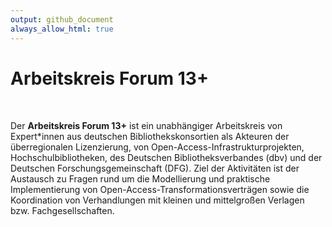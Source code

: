 ```yaml
---
output: github_document
always_allow_html: true
---
```


<!-- README.md is generated from README.Rmd. Please edit that file -->



<h1>Arbeitskreis Forum 13+</h1>

<div style="margin-top: 50px;">


Der **Arbeitskreis Forum 13+** ist ein unabhängiger Arbeitskreis von Expert*innen aus deutschen Bibliothekskonsortien als Akteuren der überregionalen Lizenzierung, von Open-Access-Infrastrukturprojekten, Hochschulbibliotheken, des Deutschen Bibliotheksverbandes (dbv) und der Deutschen Forschungsgemeinschaft (DFG).
Ziel der Aktivitäten ist der Austausch zu Fragen rund um die Modellierung und praktische Implementierung von Open-Access-Transformationsverträgen sowie die Koordination von Verhandlungen mit kleinen und mittelgroßen Verlagen bzw. Fachgesellschaften.




</div>


